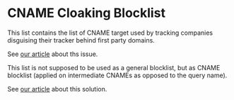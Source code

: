 # CNAME Cloaking Blocklist

This list contains the list of CNAME target used by tracking companies disguising their tracker behind first party domains.

See [our article](https://medium.com/nextdns/cname-cloaking-the-dangerous-disguise-of-third-party-trackers-195205dc522a) about ths issue.

This list is not supposed to be used as a general blocklist, but as CNAME blocklist (applied on intermediate CNAMEs as opposed to the query name).

See [our article](https://medium.com/nextdns/nextdns-added-cname-uncloaking-support-becomes-the-first-cross-platform-solution-to-the-problem-e3f437f84342) about this solution.